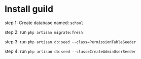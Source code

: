 <h1>Install guild</h1>
<p>step 1: Create database named: <code>school</code></p>
<p>step 2: run <code>php artisan migrate:fresh</code></p>
<p>step 3: run <code>php artisan db:seed --class=PermissionTableSeeder</code></p>
<p>step 4: run <code>php artisan db:seed --class=CreateAdminUserSeeder</code></p>
